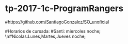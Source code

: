 # tp-2017-1c-ProgramRangers

#https://github.com/SantiagoGonzalez/SO_unoficial

#Horarios de cursada:
#Santi: miercoles noche;
\n#Nicolas:Lunes,Martes,Jueves noche;
